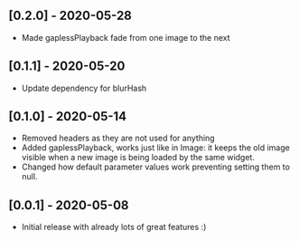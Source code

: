 ## [0.2.0] - 2020-05-28
* Made gaplessPlayback fade from one image to the next

## [0.1.1] - 2020-05-20
* Update dependency for blurHash

## [0.1.0] - 2020-05-14

* Removed headers as they are not used for anything
* Added gaplessPlayback, works just like in Image: 
it keeps the old image visible when a new image is being loaded by the same widget.
* Changed how default parameter values work preventing setting them to null.

## [0.0.1] - 2020-05-08

* Initial release with already lots of great features :)
